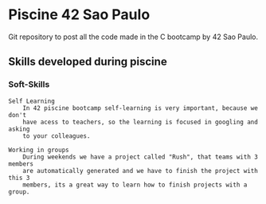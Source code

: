 # Piscine 42 Sao Paulo

Git repository to post all the code made in the C bootcamp by 42 Sao Paulo.

## Skills developed during piscine

### Soft-Skills
	Self Learning
		In 42 piscine bootcamp self-learning is very important, because we don't 
		have acess to teachers, so the learning is focused in googling and asking
		to your colleagues.
	
	Working in groups
		During weekends we have a project called "Rush", that teams with 3 members
		are automatically generated and we have to finish the project with this 3
		members, its a great way to learn how to finish projects with a group.
